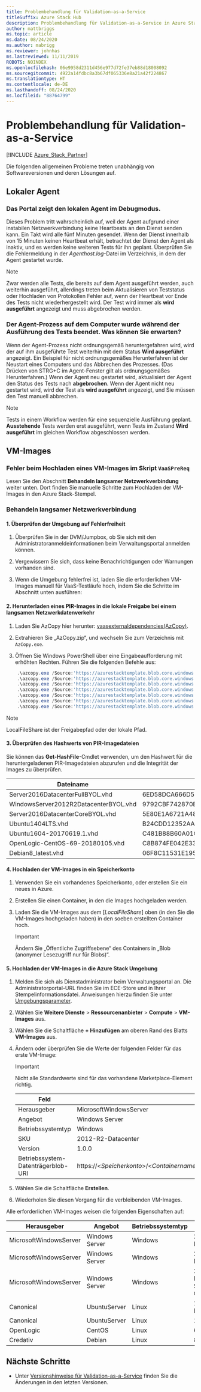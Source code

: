 ```yaml
---
title: Problembehandlung für Validation-as-a-Service
titleSuffix: Azure Stack Hub
description: Problembehandlung für Validation-as-a-Service in Azure Stack Hub
author: mattbriggs
ms.topic: article
ms.date: 08/24/2020
ms.author: mabrigg
ms.reviewer: johnhas
ms.lastreviewed: 11/11/2019
ROBOTS: NOINDEX
ms.openlocfilehash: 06e9958d2311d456e977d72fe37eb88d18008092
ms.sourcegitcommit: 4922a14fdbc8a3b67df065336e8a21a42f224867
ms.translationtype: HT
ms.contentlocale: de-DE
ms.lasthandoff: 08/24/2020
ms.locfileid: "88764799"
---
```

# <a name="troubleshoot-validation-as-a-service"></a>Problembehandlung für Validation-as-a-Service

[!INCLUDE [Azure_Stack_Partner](./includes/azure-stack-partner-appliesto.md)]

Die folgenden allgemeinen Probleme treten unabhängig von Softwareversionen und deren Lösungen auf.

## <a name="local-agent"></a>Lokaler Agent

### <a name="the-portal-shows-local-agent-in-debug-mode"></a>Das Portal zeigt den lokalen Agent im Debugmodus.

Dieses Problem tritt wahrscheinlich auf, weil der Agent aufgrund einer instabilen Netzwerkverbindung keine Heartbeats an den Dienst senden kann. Ein Takt wird alle fünf Minuten gesendet. Wenn der Dienst innerhalb von 15 Minuten keinen Heartbeat erhält, betrachtet der Dienst den Agent als inaktiv, und es werden keine weiteren Tests für ihn geplant. Überprüfen Sie die Fehlermeldung in der *Agenthost.log*-Datei im Verzeichnis, in dem der Agent gestartet wurde.

> [!Note]
> Zwar werden alle Tests, die bereits auf dem Agent ausgeführt werden, auch weiterhin ausgeführt, allerdings treten beim Aktualisieren von Teststatus oder Hochladen von Protokollen Fehler auf, wenn der Heartbeat vor Ende des Tests nicht wiederhergestellt wird. Der Test wird immer als **wird ausgeführt** angezeigt und muss abgebrochen werden.

### <a name="agent-process-on-machine-was-shut-down-while-executing-test-what-to-expect"></a>Der Agent-Prozess auf dem Computer wurde während der Ausführung des Tests beendet. Was können Sie erwarten?

Wenn der Agent-Prozess nicht ordnungsgemäß heruntergefahren wird, wird der auf ihm ausgeführte Test weiterhin mit dem Status **Wird ausgeführt** angezeigt. Ein Beispiel für nicht ordnungsgemäßes Herunterfahren ist der Neustart eines Computers und das Abbrechen des Prozesses. (Das Drücken von STRG+C im Agent-Fenster gilt als ordnungsgemäßes Herunterfahren.) Wenn der Agent neu gestartet wird, aktualisiert der Agent den Status des Tests nach **abgebrochen**. Wenn der Agent nicht neu gestartet wird, wird der Test als **wird ausgeführt** angezeigt, und Sie müssen den Test manuell abbrechen.

> [!Note]
> Tests in einem Workflow werden für eine sequenzielle Ausführung geplant. **Ausstehende** Tests werden erst ausgeführt, wenn Tests im Zustand **Wird ausgeführt** im gleichen Workflow abgeschlossen werden.

## <a name="vm-images"></a>VM-Images

### <a name="failure-occurs-when-uploading-vm-image-in-the-vaasprereq-script"></a>Fehler beim Hochladen eines VM-Images im Skript `VaaSPreReq`
Lesen Sie den Abschnitt **Behandeln langsamer Netzwerkverbindung** weiter unten. Dort finden Sie manuelle Schritte zum Hochladen der VM-Images in den Azure Stack-Stempel.

### <a name="handle-slow-network-connectivity"></a>Behandeln langsamer Netzwerkverbindung

#### <a name="1-verify-that-the-environment-is-healthy"></a>1. Überprüfen der Umgebung auf Fehlerfreiheit

1. Überprüfen Sie in der DVM/Jumpbox, ob Sie sich mit den Administratoranmeldeinformationen beim Verwaltungsportal anmelden können.

2. Vergewissern Sie sich, dass keine Benachrichtigungen oder Warnungen vorhanden sind.

3. Wenn die Umgebung fehlerfrei ist, laden Sie die erforderlichen VM-Images manuell für VaaS-Testläufe hoch, indem Sie die Schritte im Abschnitt unten ausführen:

<!-- This is from the appendix to the Deploy local agent topic. -->

#### <a name="2-download-pir-image-to-local-share-in-case-of-slow-network-traffic"></a>2. Herunterladen eines PIR-Images in die lokale Freigabe bei einem langsamen Netzwerkdatenverkehr

1. Laden Sie AzCopy hier herunter: [vaasexternaldependencies(AzCopy)](https://vaasexternaldependencies.blob.core.windows.net/prereqcomponents/AzCopy.zip).

2. Extrahieren Sie „AzCopy.zip“, und wechseln Sie zum Verzeichnis mit `AzCopy.exe`.

3. Öffnen Sie Windows PowerShell über eine Eingabeaufforderung mit erhöhten Rechten. Führen Sie die folgenden Befehle aus:

```powershell  
    .\azcopy.exe /Source:'https://azurestacktemplate.blob.core.windows.net/azurestacktemplate-public-container' /Dest:'<LocalFileShare>' /Pattern:'Server2016DatacenterFullBYOL.vhd' /NC:12 /V:azcopylog.log /Y
    .\azcopy.exe /Source:'https://azurestacktemplate.blob.core.windows.net/azurestacktemplate-public-container' /Dest:'<LocalFileShare>' /Pattern:'Server2016DatacenterCoreBYOL.vhd' /NC:12 /V:azcopylog.log /Y
    .\azcopy.exe /Source:'https://azurestacktemplate.blob.core.windows.net/azurestacktemplate-public-container' /Dest:'<LocalFileShare>' /Pattern:'WindowsServer2012R2DatacenterBYOL.vhd' /NC:12 /V:azcopylog.log /Y
    .\azcopy.exe /Source:'https://azurestacktemplate.blob.core.windows.net/azurestacktemplate-public-container' /Dest:'<LocalFileShare>' /Pattern:'Ubuntu1404LTS.vhd' /NC:12 /V:azcopylog.log /Y
    .\azcopy.exe /Source:'https://azurestacktemplate.blob.core.windows.net/azurestacktemplate-public-container' /Dest:'<LocalFileShare>' /Pattern:'Ubuntu1604-20170619.1.vhd' /NC:12 /V:azcopylog.log /Y
    .\azcopy.exe /Source:'https://azurestacktemplate.blob.core.windows.net/azurestacktemplate-public-container' /Dest:'<LocalFileShare>' /Pattern:'OpenLogic-CentOS-69-20180105.vhd' /NC:12 /V:azcopylog.log /Y
    .\azcopy.exe /Source:'https://azurestacktemplate.blob.core.windows.net/azurestacktemplate-public-container' /Dest:'<LocalFileShare>' /Pattern:'Debian8_latest.vhd' /NC:12 /V:azcopylog.log /Y
```

> [!Note]  
> LocalFileShare ist der Freigabepfad oder der lokale Pfad.

#### <a name="3-verifying-pir-image-file-hash-value"></a>3. Überprüfen des Hashwerts von PIR-Imagedateien

Sie können das **Get-HashFile**-Cmdlet verwenden, um den Hashwert für die heruntergeladenen PIR-Imagedateien abzurufen und die Integrität der Images zu überprüfen.

| Dateiname | SHA256 |
|---------------------------------------|------------------------------------------------------------------|
| Server2016DatacenterFullBYOL.vhd | 6ED58DCA666D530811A1EA563BA509BF9C29182B902D18FCA03C7E0868F733E9 |
| WindowsServer2012R2DatacenterBYOL.vhd | 9792CBF742870B1730B9B16EA814C683A8415EFD7601DDB6D5A76D0964767028 |
| Server2016DatacenterCoreBYOL.vhd | 5E80E1A6721A48A10655E6154C1B90E320DF5558487D6A0D7BFC7DCD32C4D9A5 |
| Ubuntu1404LTS.vhd | B24CDD12352AAEBC612A4558AB9E80F031A2190E46DCB459AF736072742E20E0 |
| Ubuntu1604-20170619.1.vhd | C481B88B60A01CBD5119A3F56632A2203EE5795678D3F3B9B764FFCA885E26CB |
| OpenLogic-CentOS-69-20180105.vhd | C8B874FE042E33B488110D9311AF1A5C7DC3B08E6796610BF18FDD6728C7913C |
| Debian8_latest.vhd | 06F8C11531E195D0C90FC01DFF5DC396BB1DD73A54F8252291ED366CACD996C1 |

#### <a name="4-upload-vm-images-to-a-storage-account"></a>4. Hochladen der VM-Images in ein Speicherkonto

1. Verwenden Sie ein vorhandenes Speicherkonto, oder erstellen Sie ein neues in Azure.

2. Erstellen Sie einen Container, in den die Images hochgeladen werden.

3. Laden Sie die VM-Images aus dem [*LocalFileShare*] oben (in den Sie die VM-Images hochgeladen haben) in den soeben erstellten Container hoch.
    > [!IMPORTANT]
    > Ändern Sie „Öffentliche Zugriffsebene“ des Containers in „Blob (anonymer Lesezugriff nur für Blobs)“.

#### <a name="5-upload-vm-images-to-azure-stack-environment"></a>5. Hochladen der VM-Images in die Azure Stack Umgebung

1. Melden Sie sich als Dienstadministrator beim Verwaltungsportal an. Die Administratorportal-URL finden Sie im ECE-Store und in Ihrer Stempelinformationsdatei. Anweisungen hierzu finden Sie unter [Umgebungsparameter](azure-stack-vaas-parameters.md#environment-parameters).

2. Wählen Sie **Weitere Dienste** > **Ressourcenanbieter** > **Compute** > **VM-Images** aus.

3. Wählen Sie die Schaltfläche **+ Hinzufügen** am oberen Rand des Blatts **VM-Images** aus.

4. Ändern oder überprüfen Sie die Werte der folgenden Felder für das erste VM-Image:

    > [!IMPORTANT]
    > Nicht alle Standardwerte sind für das vorhandene Marketplace-Element richtig.

    | Feld  | Wert  |
    |---------|---------|
    | Herausgeber | MicrosoftWindowsServer |
    | Angebot | Windows Server |
    | Betriebssystemtyp | Windows |
    | SKU | 2012-R2-Datacenter |
    | Version | 1.0.0 |
    | Betriebssystem-Datenträgerblob-URI | https://<*Speicherkonto*>/<*Containername*>/WindowsServer2012R2DatacenterBYOL.vhd |


5. Wählen Sie die Schaltfläche **Erstellen**.

6. Wiederholen Sie diesen Vorgang für die verbleibenden VM-Images.

Alle erforderlichen VM-Images weisen die folgenden Eigenschaften auf:

| Herausgeber  | Angebot  | Betriebssystemtyp | SKU | Version | Betriebssystem-Datenträgerblob-URI |
|---------|---------|---------|---------|---------|---------|
| MicrosoftWindowsServer| Windows Server | Windows | 2012-R2-Datacenter | 1.0.0 | https://[*Speicherkonto*]/[*Containername*]/WindowsServer2012R2DatacenterBYOL.vhd |
| MicrosoftWindowsServer | Windows Server | Windows | 2016-Datacenter | 1.0.0 | https://[*Speicherkonto*]/[*Containername*]/Server2016DatacenterFullBYOL.vhd |
| MicrosoftWindowsServer | Windows Server | Windows | 2016-Datacenter-Server-Core | 1.0.0 | https://[*Speicherkonto*]/[*Containername*]/Server2016DatacenterCoreBYOL.vhd |
| Canonical | UbuntuServer | Linux | 14.04.3-LTS | 1.0.0 | https://[*Speicherkonto*]/[*Containername*]/Ubuntu1404LTS.vhd |
| Canonical | UbuntuServer | Linux | 16.04-LTS | 16.04.20170811 | https://[*Speicherkonto*]/[*Containername*]/Ubuntu1604-20170619.1.vhd |
| OpenLogic | CentOS | Linux | 6.9 | 1.0.0 | https://[*Speicherkonto*]/[*Containername*]/OpenLogic-CentOS-69-20180105.vhd |
| Credativ | Debian | Linux | 8 | 1.0.0 | https://[*Speicherkonto*]/[*Containername*]/Debian8_latest.vhd |

## <a name="next-steps"></a>Nächste Schritte

- Unter [Versionshinweise für Validation-as-a-Service](azure-stack-vaas-release-notes.md) finden Sie die Änderungen in den letzten Versionen.